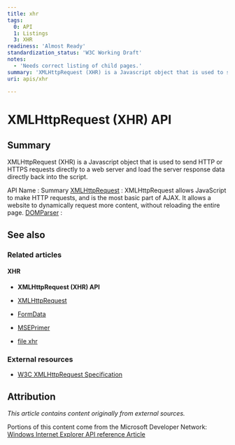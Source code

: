 ```yaml
---
title: xhr
tags:
  0: API
  1: Listings
  3: XHR
readiness: 'Almost Ready'
standardization_status: 'W3C Working Draft'
notes:
  - 'Needs correct listing of child pages.'
summary: 'XMLHttpRequest (XHR) is a Javascript object that is used to send HTTP or HTTPS requests directly to a web server and load the server response data directly back into the script.'
uri: apis/xhr

---
```

# XMLHttpRequest (XHR) API

## Summary

XMLHttpRequest (XHR) is a Javascript object that is used to send HTTP or HTTPS requests directly to a web server and load the server response data directly back into the script.

API Name
:   Summary
[XMLHttpRequest](/apis/xhr/XMLHttpRequest)
:   XMLHttpRequest allows JavaScript to make HTTP requests, and is the most basic part of AJAX. It allows a website to dynamically request more content, without reloading the entire page.
[DOMParser](/apis/xhr/objects/DOMParser)
:

## See also

### Related articles

#### XHR

-   **XMLHttpRequest (XHR) API**

-   [XMLHttpRequest](/apis/xhr/XMLHttpRequest)

-   [FormData](/dom/FormData)

-   [MSEPrimer](/tutorials/MSEPrimer)

-   [file xhr](/tutorials/file_xhr)

### External resources

-   [W3C XMLHttpRequest Specification](http://www.w3.org/TR/XMLHttpRequest/)

## Attribution

*This article contains content originally from external sources.*

Portions of this content come from the Microsoft Developer Network: [Windows Internet Explorer API reference Article](http://msdn.microsoft.com/en-us/library/ie/hh828809%28v=vs.85%29.aspx)

